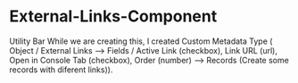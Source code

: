 # External-Links-Component
Utility Bar
While we are creating this, I created Custom Metadata Type ( Object / External Links --> Fields / Active Link (checkbox), Link URL (url), Open in Console Tab (checkbox), Order (number) --> Records (Create some records with diferent links)).
